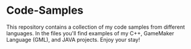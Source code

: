 # Code-Samples
This repository contains a collection of my code samples from different languages.
In the files you'll find examples of my C++, GameMaker Language (GML), and JAVA projects.
Enjoy your stay!
